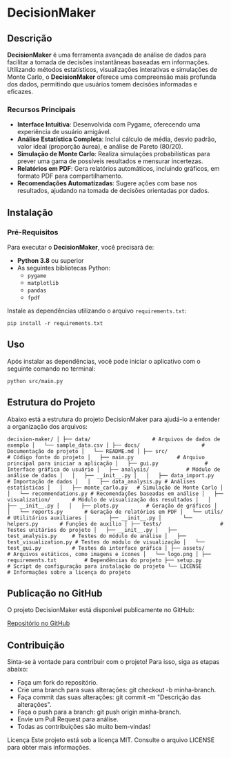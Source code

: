 # DecisionMaker

## Descrição

**DecisionMaker** é uma ferramenta avançada de análise de dados para facilitar a tomada de decisões instantâneas baseadas em informações. Utilizando métodos estatísticos, visualizações interativas e simulações de Monte Carlo, o **DecisionMaker** oferece uma compreensão mais profunda dos dados, permitindo que usuários tomem decisões informadas e eficazes.

### Recursos Principais

- **Interface Intuitiva**: Desenvolvida com Pygame, oferecendo uma experiência de usuário amigável.
- **Análise Estatística Completa**: Inclui cálculo de média, desvio padrão, valor ideal (proporção áurea), e análise de Pareto (80/20).
- **Simulação de Monte Carlo**: Realiza simulações probabilísticas para prever uma gama de possíveis resultados e mensurar incertezas.
- **Relatórios em PDF**: Gera relatórios automáticos, incluindo gráficos, em formato PDF para compartilhamento.
- **Recomendações Automatizadas**: Sugere ações com base nos resultados, ajudando na tomada de decisões orientadas por dados.

## Instalação

### Pré-Requisitos

Para executar o **DecisionMaker**, você precisará de:

- **Python 3.8** ou superior
- As seguintes bibliotecas Python:
  - `pygame`
  - `matplotlib`
  - `pandas`
  - `fpdf`

Instale as dependências utilizando o arquivo `requirements.txt`:

`pip install -r requirements.txt`

## Uso
Após instalar as dependências, você pode iniciar o aplicativo com o seguinte comando no terminal:

`python src/main.py`

## Estrutura do Projeto
Abaixo está a estrutura do projeto DecisionMaker para ajudá-lo a entender a organização dos arquivos:

`decision-maker/
│
├── data/                    # Arquivos de dados de exemplo
│   └── sample_data.csv
│
├── docs/                    # Documentação do projeto
│   └── README.md
│
├── src/                     # Código fonte do projeto
│   ├── main.py              # Arquivo principal para iniciar a aplicação
│   ├── gui.py               # Interface gráfica do usuário
│   ├── analysis/            # Módulo de análise de dados
│   │   ├── __init__.py
│   │   ├── data_import.py   # Importação de dados
│   │   ├── data_analysis.py # Análises estatísticas
│   │   ├── monte_carlo.py   # Simulação de Monte Carlo
│   │   └── recommendations.py # Recomendações baseadas em análise
│   ├── visualization/       # Módulo de visualização dos resultados
│   │   ├── __init__.py
│   │   ├── plots.py         # Geração de gráficos
│   │   └── reports.py       # Geração de relatórios em PDF
│   └── utils/               # Utilitários auxiliares
│       ├── __init__.py
│       └── helpers.py       # Funções de auxílio
│
├── tests/                   # Testes unitários do projeto
│   ├── __init__.py
│   ├── test_analysis.py     # Testes do módulo de análise
│   ├── test_visualization.py # Testes do módulo de visualização
│   └── test_gui.py          # Testes da interface gráfica
│
├── assets/                  # Arquivos estáticos, como imagens e ícones
│   └── logo.png
│
├── requirements.txt         # Dependências do projeto
├── setup.py                 # Script de configuração para instalação do projeto
└── LICENSE                  # Informações sobre a licença do projeto`

## Publicação no GitHub
O projeto DecisionMaker está disponível publicamente no GitHub:

[Repositório no GitHub](https://github.com/gabrielrocca369/decision-maker-model-ia)

## Contribuição
Sinta-se à vontade para contribuir com o projeto! Para isso, siga as etapas abaixo:

- Faça um fork do repositório.
- Crie uma branch para suas alterações: git checkout -b minha-branch.
- Faça commit das suas alterações: git commit -m "Descrição das alterações".
- Faça o push para a branch: git push origin minha-branch.
- Envie um Pull Request para análise.
- Todas as contribuições são muito bem-vindas!

Licença
Este projeto está sob a licença MIT. Consulte o arquivo LICENSE para obter mais informações.
